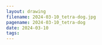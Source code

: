 ```yaml
---
layout: drawing
filename: 2024-03-10_tetra-dog.jpg
pagename: 2024-03-10_tetra-dog
date: 2024-03-10
tags:
---
```

